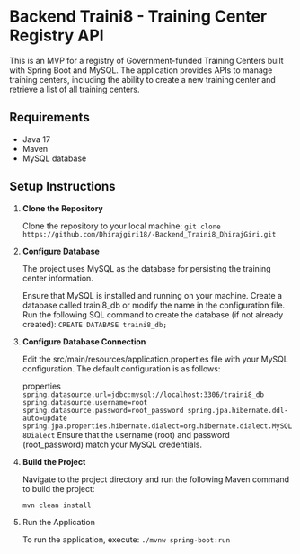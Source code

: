 # Backend Traini8 - Training Center Registry API

This is an MVP for a registry of Government-funded Training Centers built with Spring Boot and MySQL. The application provides APIs to manage training centers, including the ability to create a new training center and retrieve a list of all training centers.

## Requirements

- Java 17
- Maven
- MySQL database

## Setup Instructions

1. **Clone the Repository**

   Clone the repository to your local machine:
   `git clone https://github.com/Dhirajgiri18/-Backend_Traini8_DhirajGiri.git`

2. **Configure Database**

   The project uses MySQL as the database for persisting the training center information.
   
   Ensure that MySQL is installed and running on your machine.
   Create a database called traini8_db or modify the name in the configuration file.
   Run the following SQL command to create the database (if not already created):
   `CREATE DATABASE traini8_db;`

3. **Configure Database Connection**

   Edit the src/main/resources/application.properties file with your MySQL configuration. The default configuration is as follows:
   
   properties
   `spring.datasource.url=jdbc:mysql://localhost:3306/traini8_db
   spring.datasource.username=root
   spring.datasource.password=root_password
   spring.jpa.hibernate.ddl-auto=update
   spring.jpa.properties.hibernate.dialect=org.hibernate.dialect.MySQL8Dialect`
   Ensure that the username (root) and password (root_password) match your MySQL credentials.

4. **Build the Project**

   Navigate to the project directory and run the following Maven command to build the project:

   `mvn clean install`

5. Run the Application

   To run the application, execute: `./mvnw spring-boot:run`
